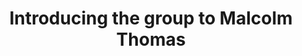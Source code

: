 ---
area: Calgary Cambridge Model
category: 01 - Consultation Workshop
title: Introducing the group to Malcolm Thomas
description: Introducing the group to Malcolm Thomas
audio: /assets/audio/1 - Calgary Cambridge Workshop - Introducing Group to Malcolm Thomas - MQ.mp3
article: /assets/publication/Calgary script.pdf
www: 
keywords: 
youtube: 
soundcloud: 
---
